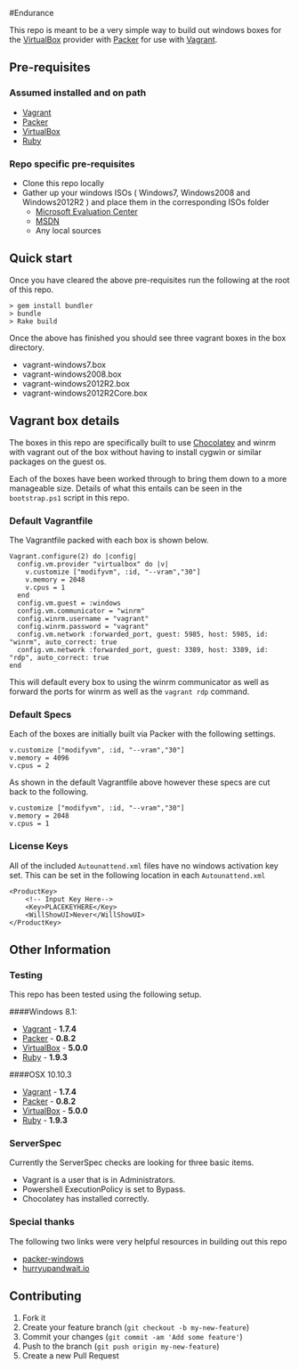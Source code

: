 #Endurance

This repo is meant to be a very simple way to build out windows boxes for the
[VirtualBox](https://www.virtualbox.org/wiki/Downloads) provider with [Packer](https://packer.io)
for use with [Vagrant](http://vagrantup.com).

## Pre-requisites

### Assumed installed and on path

* [Vagrant](http://vagrantup.com)
* [Packer](http://packer.io)
* [VirtualBox](https://www.virtualbox.org/wiki/Downloads)
* [Ruby](https://www.ruby-lang.org/en/documentation/installation/)

### Repo specific pre-requisites

* Clone this repo locally
* Gather up your windows ISOs ( Windows7, Windows2008 and Windows2012R2 ) and place them in the corresponding ISOs folder
  * [Microsoft Evaluation Center](https://www.microsoft.com/en-us/evalcenter/)
  * [MSDN](https://msdn.microsoft.com/en-us/default.aspx)
  * Any local sources

## Quick start

Once you have cleared the above pre-requisites run the following at the root of this repo.

```
> gem install bundler
> bundle
> Rake build
```

Once the above has finished you should see three vagrant boxes in the box directory.
* vagrant-windows7.box
* vagrant-windows2008.box
* vagrant-windows2012R2.box
* vagrant-windows2012R2Core.box

## Vagrant box details

The boxes in this repo are specifically built to use [Chocolatey](https://chocolatey.org/) and winrm
with vagrant out of the box without having to install cygwin or similar packages on the guest os.

Each of the boxes have been worked through to bring them down to a more manageable size. Details of
what this entails can be seen in the ```bootstrap.ps1``` script in this repo.

### Default Vagrantfile

The Vagrantfile packed with each box is shown below.

```
Vagrant.configure(2) do |config|
  config.vm.provider "virtualbox" do |v|
    v.customize ["modifyvm", :id, "--vram","30"]
    v.memory = 2048
    v.cpus = 1
  end
  config.vm.guest = :windows
  config.vm.communicator = "winrm"
  config.winrm.username = "vagrant"
  config.winrm.password = "vagrant"
  config.vm.network :forwarded_port, guest: 5985, host: 5985, id: "winrm", auto_correct: true
  config.vm.network :forwarded_port, guest: 3389, host: 3389, id: "rdp", auto_correct: true
end
```
This will default every box to using the winrm communicator as well as forward the ports for winrm as
well as the ```vagrant rdp``` command.

### Default Specs

Each of the boxes are initially built via Packer with the following settings.

```
v.customize ["modifyvm", :id, "--vram","30"]
v.memory = 4096
v.cpus = 2
```

As shown in the default Vagrantfile above however these specs are cut back to the following.

```
v.customize ["modifyvm", :id, "--vram","30"]
v.memory = 2048
v.cpus = 1
```

### License Keys

All of the included ```Autounattend.xml``` files have no windows activation key set. This can be set
in the following location in each ```Autounattend.xml```

```
<ProductKey>
    <!-- Input Key Here-->
    <Key>PLACEKEYHERE</Key>
    <WillShowUI>Never</WillShowUI>
</ProductKey>
```

## Other Information

### Testing

This repo has been tested using the following setup.

####Windows 8.1:
* [Vagrant](http://vagrantup.com) - **1.7.4**
* [Packer](http://packer.io) - **0.8.2**
* [VirtualBox](https://www.virtualbox.org/wiki/Downloads) - **5.0.0**
* [Ruby](https://www.ruby-lang.org/en/documentation/installation/) - **1.9.3**

####OSX 10.10.3
* [Vagrant](http://vagrantup.com) - **1.7.4**
* [Packer](http://packer.io) - **0.8.2**
* [VirtualBox](https://www.virtualbox.org/wiki/Downloads) - **5.0.0**
* [Ruby](https://www.ruby-lang.org/en/documentation/installation/) - **1.9.3**

### ServerSpec

Currently the ServerSpec checks are looking for three basic items.

* Vagrant is a user that is in Administrators.
* Powershell ExecutionPolicy is set to Bypass.
* Chocolatey has installed correctly.

### Special thanks

The following two links were very helpful resources in building out this repo

* [packer-windows](https://github.com/joefitzgerald/packer-windows)
* [hurryupandwait.io](http://www.hurryupandwait.io/blog/in-search-of-a-light-weight-windows-vagrant-box)

## Contributing

1. Fork it
2. Create your feature branch (`git checkout -b my-new-feature`)
3. Commit your changes (`git commit -am 'Add some feature'`)
4. Push to the branch (`git push origin my-new-feature`)
5. Create a new Pull Request

